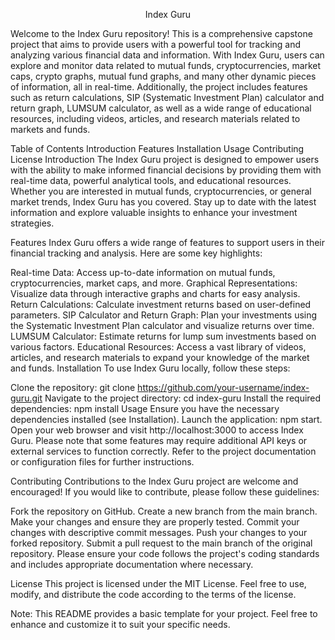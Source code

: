 <p align="center">Index Guru</p>


Welcome to the Index Guru repository! This is a comprehensive capstone project that aims to provide users with a powerful tool for tracking and analyzing various financial data and information. With Index Guru, users can explore and monitor data related to mutual funds, cryptocurrencies, market caps, crypto graphs, mutual fund graphs, and many other dynamic pieces of information, all in real-time. Additionally, the project includes features such as return calculations, SIP (Systematic Investment Plan) calculator and return graph, LUMSUM calculator, as well as a wide range of educational resources, including videos, articles, and research materials related to markets and funds.

Table of Contents
Introduction
Features
Installation
Usage
Contributing
License
Introduction
The Index Guru project is designed to empower users with the ability to make informed financial decisions by providing them with real-time data, powerful analytical tools, and educational resources. Whether you are interested in mutual funds, cryptocurrencies, or general market trends, Index Guru has you covered. Stay up to date with the latest information and explore valuable insights to enhance your investment strategies.

Features
Index Guru offers a wide range of features to support users in their financial tracking and analysis. Here are some key highlights:

Real-time Data: Access up-to-date information on mutual funds, cryptocurrencies, market caps, and more.
Graphical Representations: Visualize data through interactive graphs and charts for easy analysis.
Return Calculations: Calculate investment returns based on user-defined parameters.
SIP Calculator and Return Graph: Plan your investments using the Systematic Investment Plan calculator and visualize returns over time.
LUMSUM Calculator: Estimate returns for lump sum investments based on various factors.
Educational Resources: Access a vast library of videos, articles, and research materials to expand your knowledge of the market and funds.
Installation
To use Index Guru locally, follow these steps:

Clone the repository: git clone https://github.com/your-username/index-guru.git
Navigate to the project directory: cd index-guru
Install the required dependencies: npm install
Usage
Ensure you have the necessary dependencies installed (see Installation).
Launch the application: npm start.
Open your web browser and visit http://localhost:3000 to access Index Guru.
Please note that some features may require additional API keys or external services to function correctly. Refer to the project documentation or configuration files for further instructions.

Contributing
Contributions to the Index Guru project are welcome and encouraged! If you would like to contribute, please follow these guidelines:

Fork the repository on GitHub.
Create a new branch from the main branch.
Make your changes and ensure they are properly tested.
Commit your changes with descriptive commit messages.
Push your changes to your forked repository.
Submit a pull request to the main branch of the original repository.
Please ensure your code follows the project's coding standards and includes appropriate documentation where necessary.

License
This project is licensed under the MIT License. Feel free to use, modify, and distribute the code according to the terms of the license.

Note: This README provides a basic template for your project. Feel free to enhance and customize it to suit your specific needs.

